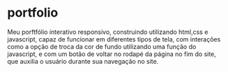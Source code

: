 # portfolio
 Meu porftfólio interativo responsivo, construindo utilizando html,css e javascript, capaz de funcionar em diferentes tipos de tela, com interações como a opção de troca da cor de fundo utilizando uma função do javascript, e com um botão de voltar no rodapé da página no fim do site, que auxilia o usuário durante sua navegação no site.
